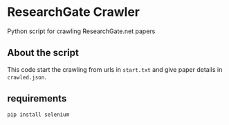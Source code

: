 # ResearchGate Crawler
Python script for crawling ResearchGate.net papers

## About the script
This code start the crawling from urls in ```start.txt``` and give paper details in ```crawled.json```.

## requirements
```
pip install selenium
```
